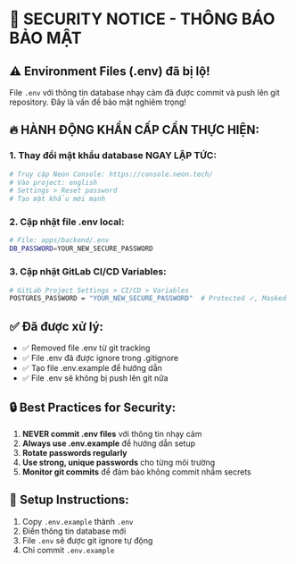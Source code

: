 # 🚨 SECURITY NOTICE - THÔNG BÁO BẢO MẬT

## ⚠️ Environment Files (.env) đã bị lộ!

File `.env` với thông tin database nhạy cảm đã được commit và push lên git repository. Đây là vấn đề bảo mật nghiêm trọng!

## 🔥 HÀNH ĐỘNG KHẨN CẤP CẦN THỰC HIỆN:

### 1. Thay đổi mật khẩu database NGAY LẬP TỨC:
```bash
# Truy cập Neon Console: https://console.neon.tech/
# Vào project: english
# Settings > Reset password
# Tạo mật khẩu mới mạnh
```

### 2. Cập nhật file .env local:
```bash
# File: apps/backend/.env
DB_PASSWORD=YOUR_NEW_SECURE_PASSWORD
```

### 3. Cập nhật GitLab CI/CD Variables:
```bash
# GitLab Project Settings > CI/CD > Variables
POSTGRES_PASSWORD = "YOUR_NEW_SECURE_PASSWORD"  # Protected ✓, Masked ✓
```

## ✅ Đã được xử lý:
- ✅ Removed file .env từ git tracking
- ✅ File .env đã được ignore trong .gitignore
- ✅ Tạo file .env.example để hướng dẫn
- ✅ File .env sẽ không bị push lên git nữa

## 🔒 Best Practices for Security:
1. **NEVER commit .env files** với thông tin nhạy cảm
2. **Always use .env.example** để hướng dẫn setup
3. **Rotate passwords regularly** 
4. **Use strong, unique passwords** cho từng môi trường
5. **Monitor git commits** để đảm bảo không commit nhầm secrets

## 📝 Setup Instructions:
1. Copy `.env.example` thành `.env`
2. Điền thông tin database mới
3. File `.env` sẽ được git ignore tự động
4. Chỉ commit `.env.example`
